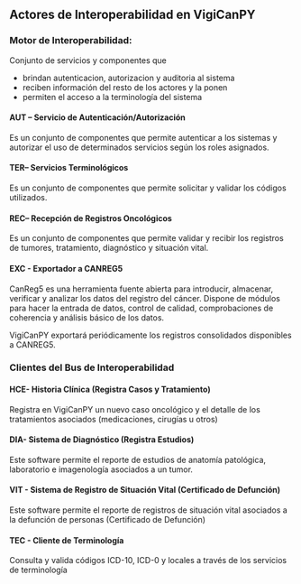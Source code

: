 ## Actores de Interoperabilidad en VigiCanPY

### Motor de Interoperabilidad:

Conjunto de servicios y componentes que

- brindan autenticacion, autorizacion y auditoria al sistema
- reciben información del resto de los actores y la ponen
- permiten el acceso a la terminología del sistema

#### AUT – Servicio de Autenticación/Autorización

Es un conjunto de componentes que permite autenticar a los sistemas y autorizar el uso de determinados servicios según los roles asignados.

#### TER– Servicios Terminológicos

Es un conjunto de componentes que permite solicitar y validar los códigos utilizados.

#### REC– Recepción de Registros Oncológicos

Es un conjunto de componentes que permite validar y recibir los registros de tumores, tratamiento, diagnóstico y situación vital.

#### EXC - Exportador a CANREG5

CanReg5 es una herramienta fuente abierta para introducir, almacenar, verificar y analizar los datos del registro del cáncer. Dispone de módulos para hacer la entrada de datos, control de calidad, comprobaciones de coherencia y análisis básico de los datos.

VigiCanPY exportará periódicamente los registros consolidados disponibles a CANREG5.


### Clientes del Bus de Interoperabilidad

#### HCE- Historia Clínica (Registra Casos y Tratamiento)

Registra en VigiCanPY un nuevo caso oncológico y el detalle de los tratamientos asociados (medicaciones, cirugías u otros)

#### DIA- Sistema de Diagnóstico (Registra Estudios)

Este software permite el reporte de estudios de anatomía patológica, laboratorio e imagenología asociados a un tumor.

#### VIT - Sistema de Registro de Situación Vital (Certificado de Defunción)

Este software permite el reporte de registros de situación vital asociados a la defunción de personas (Certificado de Defunción)

#### TEC - Cliente de Terminología

Consulta y valida códigos ICD-10, ICD-0 y locales a través de los servicios de terminología
